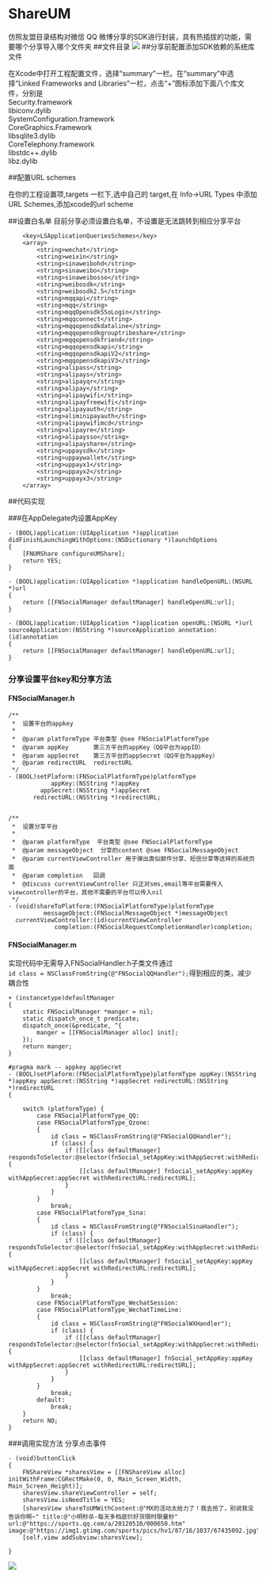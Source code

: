 # ShareUM
仿照友盟目录结构对微信 QQ 微博分享的SDK进行封装，具有热插拔的功能，需要哪个分享导入哪个文件夹
##文件目录
![](https://github.com/zhangXiaoMing0/ShareUM/blob/master/Photo/%E5%88%86%E4%BA%AB%E7%9B%AE%E5%BD%95.png)
##分享前配置添加SDK依赖的系统库文件

在Xcode中打开工程配置文件，选择“summary”一栏。在“summary”中选择“Linked Frameworks and Libraries”一栏，点击“+”图标添加下面八个库文件，分别是  
      Security.framework  
    libiconv.dylib  
    SystemConfiguration.framework  
    CoreGraphics.Framework  
    libsqlite3.dylib  
    CoreTelephony.framework  
    libstdc++.dylib  
    libz.dylib  

##配置URL schemes

在你的工程设置项,targets 一栏下,选中自己的 target,在 Info->URL Types 中添加 URL Schemes,添加xcode的url scheme


##设置白名单
目前分享必须设置白名单，不设置是无法跳转到相应分享平台
```
    <key>LSApplicationQueriesSchemes</key>
	<array>
		<string>wechat</string>
		<string>weixin</string>
		<string>sinaweibohd</string>
		<string>sinaweibo</string>
		<string>sinaweibosso</string>
		<string>weibosdk</string>
		<string>weibosdk2.5</string>
		<string>mqqapi</string>
		<string>mqq</string>
		<string>mqqOpensdkSSoLogin</string>
		<string>mqqconnect</string>
		<string>mqqopensdkdataline</string>
		<string>mqqopensdkgrouptribeshare</string>
		<string>mqqopensdkfriend</string>
		<string>mqqopensdkapi</string>
		<string>mqqopensdkapiV2</string>
		<string>mqqopensdkapiV3</string>
		<string>alipass</string>
		<string>alipays</string>
		<string>alipayqr</string>
		<string>alipay</string>
		<string>alipaywifi</string>
		<string>alipayfreewifi</string>
		<string>alipayauth</string>
		<string>aliminipayauth</string>
		<string>alipaywifimcd</string>
		<string>alipayre</string>
		<string>alipaysso</string>
		<string>alipayshare</string>
		<string>uppaysdk</string>
		<string>uppaywallet</string>
		<string>uppayx1</string>
		<string>uppayx2</string>
		<string>uppayx3</string>
	</array>
```

##代码实现

###在AppDelegate内设置AppKey

```
- (BOOL)application:(UIApplication *)application didFinishLaunchingWithOptions:(NSDictionary *)launchOptions
{
    [FNUMShare configureUMShare];
    return YES;
}

- (BOOL)application:(UIApplication *)application handleOpenURL:(NSURL *)url
{
    return [[FNSocialManager defaultManager] handleOpenURL:url];
}

- (BOOL)application:(UIApplication *)application openURL:(NSURL *)url sourceApplication:(NSString *)sourceApplication annotation:(id)annotation
{
    return [[FNSocialManager defaultManager] handleOpenURL:url];
}
```
### 分享设置平台key和分享方法

#### FNSocialManager.h

```
/**
 *  设置平台的appkey
 *
 *  @param platformType 平台类型 @see FNSocialPlatformType
 *  @param appKey       第三方平台的appKey（QQ平台为appID）
 *  @param appSecret    第三方平台的appSecret（QQ平台为appKey）
 *  @param redirectURL  redirectURL
 */
- (BOOL)setPlaform:(FNSocialPlatformType)platformType
            appKey:(NSString *)appKey
         appSecret:(NSString *)appSecret
       redirectURL:(NSString *)redirectURL;


/**
 *  设置分享平台
 *
 *  @param platformType  平台类型 @see FNSocialPlatformType
 *  @param messageObject  分享的content @see FNSocialMessageObject
 *  @param currentViewController 用于弹出类似邮件分享、短信分享等这样的系统页面
 *  @param completion   回调
 *  @discuss currentViewController 只正对sms,email等平台需要传入viewcontroller的平台，其他不需要的平台可以传入nil
 */
- (void)shareToPlatform:(FNSocialPlatformType)platformType
          messageObject:(FNSocialMessageObject *)messageObject
  currentViewController:(id)currentViewController
             completion:(FNSocialRequestCompletionHandler)completion;
```
#### FNSocialManager.m
实现代码中无需导入FNSocialHandler.h子类文件通过  
`id class = NSClassFromString(@"FNSocialQQHandler");`得到相应的类，减少耦合性

```
+ (instancetype)defaultManager
{
    static FNSocialManager *manger = nil;
    static dispatch_once_t predicate;
    dispatch_once(&predicate, ^{
        manger = [[FNSocialManager alloc] init];
    });
    return manger;
}

#pragma mark -- appkey appSecret
- (BOOL)setPlaform:(FNSocialPlatformType)platformType appKey:(NSString *)appKey appSecret:(NSString *)appSecret redirectURL:(NSString *)redirectURL
{
    
    switch (platformType) {
        case FNSocialPlatformType_QQ:
        case FNSocialPlatformType_Qzone:
        {
            id class = NSClassFromString(@"FNSocialQQHandler");
            if (class) {
                if ([[class defaultManager] respondsToSelector:@selector(fnSocial_setAppKey:withAppSecret:withRedirectURL:)]) {
                    [[class defaultManager] fnSocial_setAppKey:appKey withAppSecret:appSecret withRedirectURL:redirectURL];
                }
            }
        }
            break;
        case FNSocialPlatformType_Sina:
        {
            id class = NSClassFromString(@"FNSocialSinaHandler");
            if (class) {
                if ([[class defaultManager] respondsToSelector:@selector(fnSocial_setAppKey:withAppSecret:withRedirectURL:)]) {
                    [[class defaultManager] fnSocial_setAppKey:appKey withAppSecret:appSecret withRedirectURL:redirectURL];
                }
            }
        }
            break;
        case FNSocialPlatformType_WechatSession:
        case FNSocialPlatformType_WechatTimeLine:
        {
            id class = NSClassFromString(@"FNSocialWXHandler");
            if (class) {
                if ([[class defaultManager] respondsToSelector:@selector(fnSocial_setAppKey:withAppSecret:withRedirectURL:)]) {
                    [[class defaultManager] fnSocial_setAppKey:appKey withAppSecret:appSecret withRedirectURL:redirectURL];
                }
            }
        }
            break;
        default:
            break;
    }
    return NO;
}
```


###调用实现方法
分享点击事件
```
- (void)buttonClick
{
    FNShareView *sharesView = [[FNShareView alloc] initWithFrame:CGRectMake(0, 0, Main_Screen_Width, Main_Screen_Height)];
    sharesView.shareViewController = self;
    sharesView.isNeedTitle = YES;
    [sharesView shareToUMWithContent:@"MX的活动太给力了！我去抢了，别说我没告诉你啊~" title:@"小明秒杀-每天多档底价好货限时限量秒" url:@"https://sports.qq.com/a/20120510/000650.htm" image:@"https://img1.gtimg.com/sports/pics/hv1/87/16/1037/67435092.jpg"];
    [self.view addSubview:sharesView];

}
```
![](https://github.com/zhangXiaoMing0/ShareUM/blob/master/Photo/%E5%88%86%E4%BA%AB%E7%9A%84%E9%80%94%E5%BE%84.png)

